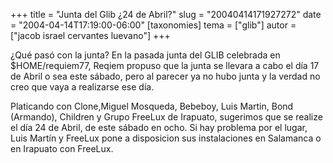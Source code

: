 +++
title = "Junta del Glib  ¿24 de Abril?"
slug = "20040414171927272"
date = "2004-04-14T17:19:00-06:00"
[taxonomies]
tema = ["glib"]
autor = ["jacob israel cervantes luevano"]
+++

¿Qué pasó con la junta? En la pasada junta del GLIB celebrada en
$HOME/requiem77, Reqiem propuso que la junta se llevara a cabo el día 17
de Abril o sea este sábado, pero al parecer ya no hubo junta y la verdad
no creo que vaya a realizarse ese día.

Platicando con Clone,Miguel Mosqueda, Bebeboy, Luis Martin, Bond
(Armando), Children y Grupo FreeLux de Irapuato, sugerimos que se
realize el día 24 de Abril, de este sábado en ocho. Si hay problema por
el lugar, Luis Martín y FreeLux pone a disposicion sus instalaciones en
Salamanca o en Irapuato con FreeLux.
